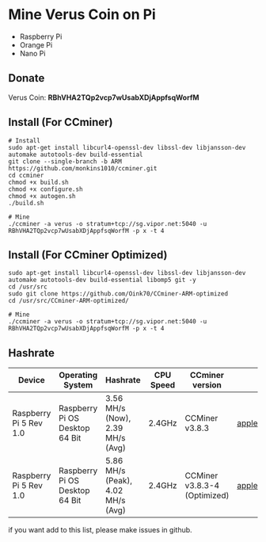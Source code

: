 # Mine Verus Coin on Pi
- Raspberry Pi
- Orange Pi
- Nano Pi
## Donate
Verus Coin: **RBhVHA2TQp2vcp7wUsabXDjAppfsqWorfM**
## Install (For CCminer)
```
# Install
sudo apt-get install libcurl4-openssl-dev libssl-dev libjansson-dev automake autotools-dev build-essential
git clone --single-branch -b ARM https://github.com/monkins1010/ccminer.git
cd ccminer
chmod +x build.sh
chmod +x configure.sh
chmod +x autogen.sh
./build.sh

# Mine
./ccminer -a verus -o stratum+tcp://sg.vipor.net:5040 -u RBhVHA2TQp2vcp7wUsabXDjAppfsqWorfM -p x -t 4
```

## Install (For CCminer Optimized)
```
sudo apt-get install libcurl4-openssl-dev libssl-dev libjansson-dev automake autotools-dev build-essential libomp5 git -y
cd /usr/src
sudo git clone https://github.com/Oink70/CCminer-ARM-optimized
cd /usr/src/CCminer-ARM-optimized/

# Mine
./ccminer -a verus -o stratum+tcp://sg.vipor.net:5040 -u RBhVHA2TQp2vcp7wUsabXDjAppfsqWorfM -p x -t 4
```

## Hashrate
| Device                          | Operating System         | Hashrate                             | CPU Speed | CCminer version               | User     |
| ------------------------------- | ------------------------ | ------------------------------------ | --------- | ----------------------------- | -------- |
| Raspberry Pi 5 Rev 1.0          | Raspberry Pi OS Desktop 64 Bit   | 3.56 MH/s (Now), 2.39 MH/s (Avg)     | 2.4GHz    | CCMiner v3.8.3                | [applerobloxgames](https://github.com/InikoMatthewPro)
| Raspberry Pi 5 Rev 1.0          | Raspberry Pi OS Desktop 64 Bit   | 5.86 MH/s (Peak), 4.02 MH/s (Avg)    | 2.4GHz    | CCMiner v3.8.3-4 (Optimized)  | [applerobloxgames](https://github.com/InikoMatthewPro)

if you want add to this list, please make issues in github.
